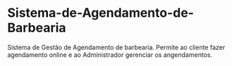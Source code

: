 # Sistema-de-Agendamento-de-Barbearia
Sistema de Gestão de Agendamento de barbearia. Permite ao cliente fazer agendamento online e ao Administrador gerenciar  os angendamentos.
